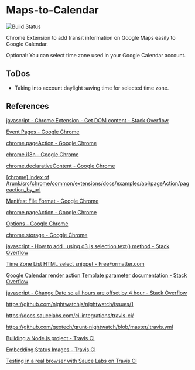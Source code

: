 # Maps-to-Calendar

[![Build Status](https://travis-ci.org/takatama/chrome-google-maps-to-calendar.svg?branch=master)](https://travis-ci.org/takatama/chrome-google-maps-to-calendar)

Chrome Extension to add transit information on Google Maps easily to Google Calendar.

Optional: You can select time zone used in your Google Calendar account.

## ToDos

- Taking into account daylight saving time for selected time zone.

## References

[javascript - Chrome Extension - Get DOM content - Stack Overflow](http://stackoverflow.com/questions/19758028/chrome-extension-get-dom-content)

[Event Pages - Google Chrome](https://developer.chrome.com/extensions/event_pages)

[chrome.pageAction - Google Chrome](https://developer.chrome.com/extensions/pageAction)

[chrome.i18n - Google Chrome](https://developer.chrome.com/extensions/i18n)

[chrome.declarativeContent - Google Chrome](https://developer.chrome.com/extensions/declarativeContent)

[[chrome] Index of /trunk/src/chrome/common/extensions/docs/examples/api/pageAction/pageaction_by_url](http://src.chromium.org/viewvc/chrome/trunk/src/chrome/common/extensions/docs/examples/api/pageAction/pageaction_by_url/)

[Manifest File Format - Google Chrome](https://developer.chrome.com/extensions/manifest)

[chrome.pageAction - Google Chrome](https://developer.chrome.com/extensions/pageAction)

[Options - Google Chrome](https://developer.chrome.com/extensions/optionsV2)

[chrome.storage - Google Chrome](https://developer.chrome.com/extensions/storage)

[javascript - How to add &nbsp; using d3.js selection.text() method - Stack Overflow](http://stackoverflow.com/questions/12882885/how-to-add-nbsp-using-d3-js-selection-text-method)

[Time Zone List HTML select snippet - FreeFormatter.com](http://www.freeformatter.com/time-zone-list-html-select.html)

[Google Calendar render action Template parameter documentation - Stack Overflow](http://stackoverflow.com/questions/22757908/google-calendar-render-action-template-parameter-documentation)

[javascript - Change Date so all hours are offset by 4 hour - Stack Overflow](http://stackoverflow.com/questions/8750001/change-date-so-all-hours-are-offset-by-4-hour)

https://github.com/nightwatchjs/nightwatch/issues/1

https://docs.saucelabs.com/ci-integrations/travis-ci/

https://github.com/gextech/grunt-nightwatch/blob/master/.travis.yml

[Building a Node.js project - Travis CI](http://docs.travis-ci.com/user/languages/javascript-with-nodejs/)

[Embedding Status Images - Travis CI](http://docs.travis-ci.com/user/status-images/)

[Testing in a real browser with Sauce Labs on Travis CI](http://samsaccone.com/posts/testing-with-travis-and-sauce-labs.html)


